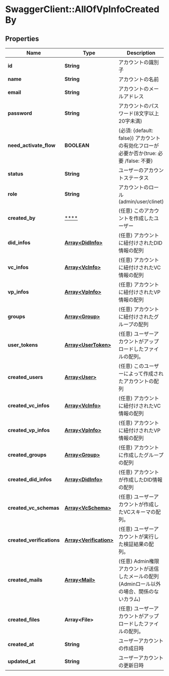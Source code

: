 # SwaggerClient::AllOfVpInfoCreatedBy

## Properties
Name | Type | Description | Notes
------------ | ------------- | ------------- | -------------
**id** | **String** | アカウントの識別子 | 
**name** | **String** | アカウントの名前 | 
**email** | **String** | アカウントのメールアドレス | 
**password** | **String** | アカウントのパスワード(8文字以上20字未満) | 
**need_activate_flow** | **BOOLEAN** | (必須: {default: false}) アカウントの有効化フローが必要か否か(true: 必要 /false: 不要) | 
**status** | **String** | ユーザーのアカウントステータス | 
**role** | **String** | アカウントのロール(admin/user/clinet) | 
**created_by** | [****](.md) | (任意) このアカウントを作成したユーザー | [optional] 
**did_infos** | [**Array&lt;DidInfo&gt;**](DidInfo.md) | (任意) アカウントに紐付けされたDID情報の配列 | [optional] 
**vc_infos** | [**Array&lt;VcInfo&gt;**](VcInfo.md) | (任意) アカウントに紐付けされたVC情報の配列 | [optional] 
**vp_infos** | [**Array&lt;VpInfo&gt;**](VpInfo.md) | (任意) アカウントに紐付けされたVP情報の配列 | [optional] 
**groups** | [**Array&lt;Group&gt;**](Group.md) | (任意) アカウントに紐付けされたグループの配列 | [optional] 
**user_tokens** | [**Array&lt;UserToken&gt;**](UserToken.md) | (任意) ユーザーアカウントがアップロードしたファイルの配列。 | 
**created_users** | [**Array&lt;User&gt;**](User.md) | (任意) このユーザーによって作成されたアカウントの配列 | [optional] 
**created_vc_infos** | [**Array&lt;VcInfo&gt;**](VcInfo.md) | (任意) アカウントに紐付けされたVC情報の配列 | [optional] 
**created_vp_infos** | [**Array&lt;VpInfo&gt;**](VpInfo.md) | (任意) アカウントに紐付けされたVP情報の配列 | [optional] 
**created_groups** | [**Array&lt;Group&gt;**](Group.md) | (任意) アカウントに作成したグループの配列 | [optional] 
**created_did_infos** | [**Array&lt;DidInfo&gt;**](DidInfo.md) | (任意) アカウントが作成したDID情報の配列 | [optional] 
**created_vc_schemas** | [**Array&lt;VcSchema&gt;**](VcSchema.md) | (任意) ユーザーアカウントが作成したVCスキーマの配列。 | 
**created_verifications** | [**Array&lt;Verification&gt;**](Verification.md) | (任意) ユーザーアカウントが実行した検証結果の配列。 | 
**created_mails** | [**Array&lt;Mail&gt;**](Mail.md) | (任意) Admin権限アカウントが送信したメールの配列(Adminロール以外の場合、関係のないカラム) | [optional] 
**created_files** | **Array&lt;File&gt;** | (任意) ユーザーアカウントがアップロードしたファイルの配列。 | 
**created_at** | **String** | ユーザーアカウントの作成日時 | 
**updated_at** | **String** | ユーザーアカウントの更新日時 | 


